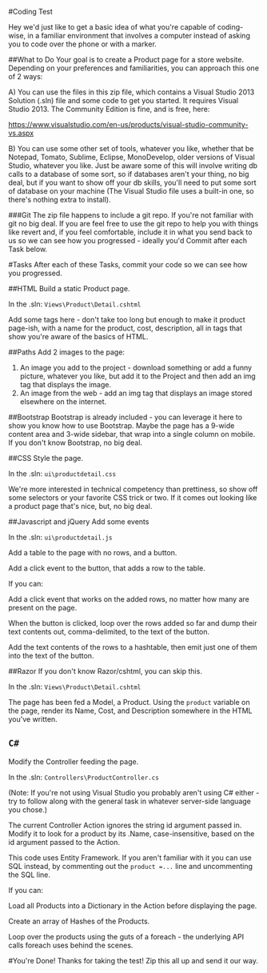 #Coding Test

Hey we'd just like to get a basic idea of what you're capable of coding-wise, in a familiar environment that involves a computer instead of asking you to code over the phone or with a marker.

##What to Do
Your goal is to create a Product page for a store website. Depending on your preferences and familiarities, you can approach this one of 2 ways:

A) You can use the files in this zip file, which contains a Visual Studio 2013 Solution (.sln) file and some code to get you started. It requires Visual Studio 2013. The Community Edition is fine, and is free, here:

https://www.visualstudio.com/en-us/products/visual-studio-community-vs.aspx

B) You can use some other set of tools, whatever you like, whether that be Notepad, Tomato, Sublime, Eclipse, MonoDevelop, older versions of Visual Studio, whatever you like. Just be aware some of this will involve writing db calls to a database of some sort, so if databases aren't your thing, no big deal, but if you want to show off your db skills, you'll need to put some sort of database on your machine (The Visual Studio file uses a built-in one, so there's nothing extra to install).

###Git
The zip file happens to include a git repo. If you're not familiar with git no big deal. If you are feel free to use the git repo to help you with things like revert and, if you feel comfortable, include it in what you send back to us so we can see how you progressed - ideally you'd Commit after each Task below. 

#Tasks
After each of these Tasks, commit your code so we can see how you progressed.

##HTML
Build a static Product page.

In the .sln: `Views\Product\Detail.cshtml`

Add some tags here - don't take too long but enough to make it product page-ish, with a name for the product, cost, description, all in tags that show you're aware of the basics of HTML.

##Paths
Add 2 images to the page:

1. An image you add to the project - download something or add a funny picture, whatever you like, but add it to the Project and then add an img tag that displays the image.
2. An image from the web - add an img tag that displays an image stored elsewhere on the internet.

##Bootstrap
Bootstrap is already included - you can leverage it here to show you know how to use Bootstrap. Maybe the page has a 9-wide content area and 3-wide sidebar, that wrap into a single column on mobile. If you don't know Bootstrap, no big deal.

##CSS
Style the page.

In the .sln: `ui\productdetail.css`

We're more interested in technical competency than prettiness, so show off some selectors or your favorite CSS trick or two. If it comes out looking like a product page that's nice, but, no big deal.

##Javascript and jQuery
Add some events

In the .sln: `ui\productdetail.js`

Add a table to the page with no rows, and a button.

Add a click event to the button, that adds a row to the table.

If you can:

Add a click event that works on the added rows, no matter how many are present on the page.

When the button is clicked, loop over the rows added so far and dump their text contents out, comma-delimited, to the text of the button.

Add the text contents of the rows to a hashtable, then emit just one of them into the text of the button.

##Razor
If you don't know Razor/cshtml, you can skip this.

In the .sln: `Views\Product\Detail.cshtml`

The page has been fed a Model, a Product. Using the `product` variable on the page, render its Name, Cost, and Description somewhere in the HTML you've written.

## `C#`
Modify the Controller feeding the page.

In the .sln: `Controllers\ProductController.cs`

(Note: If you're not using Visual Studio you probably aren't using C# either - try to follow along with the general task in whatever server-side language you chose.)

The current Controller Action ignores the string id argument passed in. Modify it to look for a product by its .Name, case-insensitive, based on the id argument passed to the Action.

This code uses Entity Framework. If you aren't familiar with it you can use SQL instead, by commenting out the `product =...` line and uncommenting the SQL line.

If you can:

Load all Products into a Dictionary in the Action before displaying the page.

Create an array of Hashes of the Products.

Loop over the products using the guts of a foreach - the underlying API calls foreach uses behind the scenes.

#You're Done!
Thanks for taking the test! Zip this all up and send it our way.